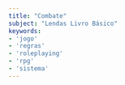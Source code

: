 ```yaml
---
title: "Combate"
subject: "Lendas Livro Básico"
keywords:
- 'jogo'
- 'regras'
- 'roleplaying'
- 'rpg'
- 'sistema'
---
```

